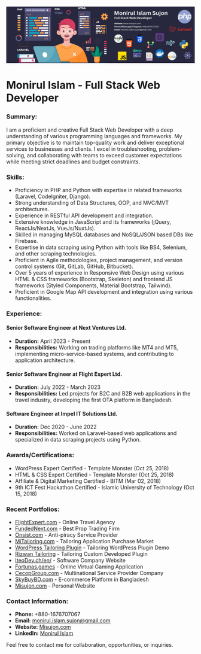 ![M.i's Contact Info](https://github.com/misujon/misujon/blob/main/PHP.jpg?raw=true)

# Monirul Islam - Full Stack Web Developer

### Summary:
I am a proficient and creative Full Stack Web Developer with a deep understanding of various programming languages and frameworks. My primary objective is to maintain top-quality work and deliver exceptional services to businesses and clients. I excel in troubleshooting, problem-solving, and collaborating with teams to exceed customer expectations while meeting strict deadlines and budget constraints.

### Skills:
- Proficiency in PHP and Python with expertise in related frameworks (Laravel, CodeIgniter, Django).
- Strong understanding of Data Structures, OOP, and MVC/MVT architectures.
- Experience in RESTful API development and integration.
- Extensive knowledge in JavaScript and its frameworks (jQuery, ReactJs/NextJs, VueJs/NuxtJs).
- Skilled in managing MySQL databases and NoSQL/JSON based DBs like Firebase.
- Expertise in data scraping using Python with tools like BS4, Selenium, and other scraping technologies.
- Proficient in Agile methodologies, project management, and version control systems (Git, GitLab, GitHub, Bitbucket).
- Over 5 years of experience in Responsive Web Design using various HTML & CSS frameworks (Bootstrap, Skeleton) and frontend JS frameworks (Styled Components, Material Bootstrap, Tailwind).
- Proficient in Google Map API development and integration using various functionalities.

### Experience:
#### Senior Software Engineer at Next Ventures Ltd.
- **Duration:** April 2023 - Present
- **Responsibilities:** Working on trading platforms like MT4 and MT5, implementing micro-service-based systems, and contributing to application architecture.

#### Senior Software Engineer at Flight Expert Ltd.
- **Duration:** July 2022 - March 2023
- **Responsibilities:** Led projects for B2C and B2B web applications in the travel industry, developing the first OTA platform in Bangladesh.

#### Software Engineer at Impel IT Solutions Ltd.
- **Duration:** Dec 2020 - June 2022
- **Responsibilities:** Worked on Laravel-based web applications and specialized in data scraping projects using Python.

### Awards/Certifications:
- WordPress Expert Certified - Template Monster (Oct 25, 2018)
- HTML & CSS Expert Certified - Template Monster (Oct 25, 2018)
- Affiliate & Digital Marketing Certified - BITM (Mar 02, 2018)
- 9th ICT Fest Hackathon Certified - Islamic University of Technology (Oct 15, 2018)

### Recent Portfolios:
- [FlightExpert.com](https://flightexpert.com/) - Online Travel Agency
- [FundedNext.com](https://fundednext.com/) - Best Prop Trading Firm
- [Onsist.com](https://www.onsist.com/) - Anti-piracy Service Provider
- [MiTailoring.com](https://mitailoring.com/) - Tailoring Application Purchase Market
- [WordPress Tailoring Plugin](https://wp.mitailoring.com/) - Tailoring WordPress Plugin Demo
- [Rizwan Tailoring](https://rizwan.mitailoring.com/) - Tailoring Custom Developed Plugin
- [IteoDev.ch/en/](https://iteodev.ch/en/) - Software Company Website
- [Fortunas.games](https://fortunas.games/) - Online Virtual Gaming Application
- [CecopGroup.com](https://cecopgroup.com/) - Multinational Service Provider Company
- [SkyBuyBD.com](https://www.skybuybd.com/) - E-commerce Platform in Bangladesh
- [Misujon.com](https://misujon.com/) - Personal Website

### Contact Information:
- **Phone:** +880-1676707067
- **Email:** monirul.islam.sujon@gmail.com
- **Website:** [Misujon.com](https://www.misujon.com)
- **LinkedIn:** [Monirul Islam](https://www.linkedin.com/in/misujon/)

Feel free to contact me for collaboration, opportunities, or inquiries.

